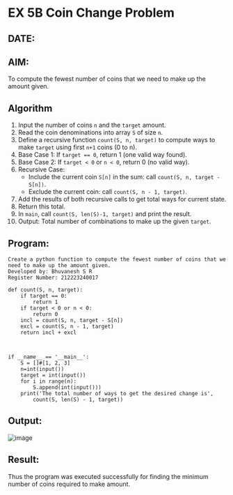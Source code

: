 # EX 5B Coin Change Problem
## DATE:
## AIM:
To compute the fewest number of coins that we need to make up the amount given.


## Algorithm

1. Input the number of coins `n` and the `target` amount.
2. Read the coin denominations into array `S` of size `n`.
3. Define a recursive function `count(S, n, target)` to compute ways to make `target` using first `n+1` coins (0 to n).
4. Base Case 1: If `target == 0`, return 1 (one valid way found).
5. Base Case 2: If `target < 0` or `n < 0`, return 0 (no valid way).
6. Recursive Case:
   * Include the current coin `S[n]` in the sum: call `count(S, n, target - S[n])`.
   * Exclude the current coin: call `count(S, n - 1, target)`.
7. Add the results of both recursive calls to get total ways for current state.
8. Return this total.
9. In `main`, call `count(S, len(S)-1, target)` and print the result.
10. Output: Total number of combinations to make up the given `target`.

## Program:
```
Create a python function to compute the fewest number of coins that we need to make up the amount given.
Developed by: Bhuvanesh S R
Register Number: 212223240017
```
```PY
def count(S, n, target):
    if target == 0:
        return 1
    if target < 0 or n < 0:
        return 0
    incl = count(S, n, target - S[n])
    excl = count(S, n - 1, target)
    return incl + excl
    
    
    
if __name__ == '__main__':
    S = []#[1, 2, 3]
    n=int(input())
    target = int(input())
    for i in range(n):
        S.append(int(input()))
    print('The total number of ways to get the desired change is',
        count(S, len(S) - 1, target))
```

## Output:

![image](https://github.com/user-attachments/assets/eb651ba3-6899-4f9b-acef-875cf19fe5d7)



## Result:
Thus the program was executed successfully for finding the minimum number of coins required to make amount.
